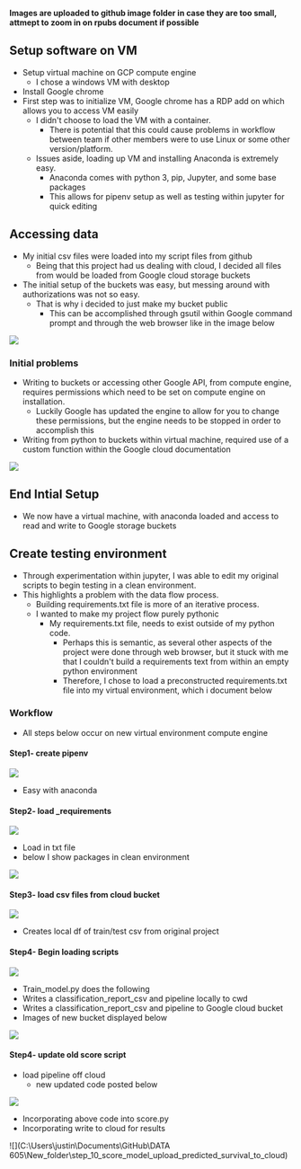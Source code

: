 **Images are uploaded to github image folder in case they are too small, attmept to zoom in on rpubs document if possible**

## Setup software on VM
+ Setup virtual machine on GCP compute engine
    + I chose a windows VM with desktop
+ Install Google chrome
+ First step was to initialize VM, Google chrome has a RDP add on which allows you to access VM easily
    + I didn't choose to load the VM with a container.  
        + There is potential that this could cause problems in workflow between team if other members  were to use Linux or some other version/platform.
    + Issues aside, loading up VM and installing Anaconda is extremely easy.  
        +  Anaconda comes with python 3, pip, Jupyter, and some base packages
        + This allows for pipenv setup as well as testing within jupyter for quick editing
        
## Accessing data
+ My initial csv files were loaded into my script files from github
    + Being that this project had us dealing with cloud, I decided all files from would be loaded from Google cloud storage buckets
+ The initial setup of the buckets was easy, but messing around with authorizations was not so easy.
    + That is why i decided to just make my bucket public
        + This can be accomplished through gsutil within Google command prompt and through the web browser like in the image below


![](https://github.com/cuny-sps-msda-data622-2018fall/fall2018-data622-001-hw3-justinherman42/blob/master/screenshots/step_1_roles.PNG)

### Initial problems

+  Writing to buckets or accessing other Google API, from compute engine, requires permissions which need to be set on compute engine on installation.  
    + Luckily Google has updated the engine to allow for you to change these permissions, but the engine needs to be stopped in order to accomplish this 
+ Writing from python to buckets within virtual machine, required use of a custom function within the Google cloud documentation


![](https://github.com/cuny-sps-msda-data622-2018fall/fall2018-data622-001-hw3-justinherman42/blob/master/screenshots/step_2_compute_engine_credentials.PNG)

## End Intial Setup
+ We now have a virtual machine, with anaconda loaded and access to read and write to Google storage buckets

## Create testing environment
+ Through experimentation within jupyter, I was able to edit my original scripts to begin testing in a clean environment.
+ This highlights a problem with the data flow process.
    + Building requirements.txt file is more of an iterative process.  
    + I wanted to make my project flow purely pythonic 
        + My requirements.txt file, needs to exist outside of my python code.  
            + Perhaps this is semantic, as several other aspects of the project were done through web browser, but it stuck with me that I couldn't build a requirements text from within an empty python environment
            + Therefore, I chose to load a preconstructed requirements.txt file into my virtual environment, which i document below

### Workflow

+ All steps below occur on new virtual environment compute engine

#### Step1- create pipenv

![](https://github.com/cuny-sps-msda-data622-2018fall/fall2018-data622-001-hw3-justinherman42/blob/master/screenshots/step_3_create%20pipenv.PNG)


+ Easy with anaconda

#### Step2- load _requirements

![](https://github.com/cuny-sps-msda-data622-2018fall/fall2018-data622-001-hw3-justinherman42/blob/master/screenshots/step_4_load%20_requirements.PNG)

+ Load in txt file
+ below I show packages in clean environment

![](https://github.com/cuny-sps-msda-data622-2018fall/fall2018-data622-001-hw3-justinherman42/blob/master/screenshots/step_5_proof%20of%20clean%20environment.PNG)


#### Step3- load csv files from cloud bucket

![](https://github.com/cuny-sps-msda-data622-2018fall/fall2018-data622-001-hw3-justinherman42/blob/master/screenshots/step_6_load%20pull_from_cloud.PNG)


+ Creates local df of train/test csv from original project

#### Step4- Begin loading scripts

![](https://github.com/cuny-sps-msda-data622-2018fall/fall2018-data622-001-hw3-justinherman42/blob/master/screenshots/step_7_run%20train_model.PNG)


+ Train_model.py does the following
+ Writes a classification_report_csv and pipeline locally to cwd
+ Writes a classification_report_csv and pipeline to Google cloud bucket
+ Images of new bucket displayed below

![](https://github.com/cuny-sps-msda-data622-2018fall/fall2018-data622-001-hw3-justinherman42/blob/master/screenshots/step_8_updated_bucket.PNG)


#### Step4- update old score script

+ load pipeline off cloud
    + new updated code posted below

![](https://github.com/cuny-sps-msda-data622-2018fall/fall2018-data622-001-hw3-justinherman42/blob/master/screenshots/step_9_score_model_differs.PNG)


+ Incorporating above code into score.py
+ Incorporating write to cloud for results

![](C:\Users\justin\Documents\GitHub\DATA 605\New_folder\step_10_score_model_upload_predicted_survival_to_cloud)


